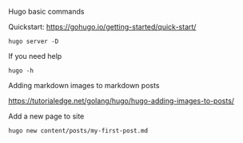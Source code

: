 
Hugo basic commands

Quickstart: https://gohugo.io/getting-started/quick-start/

```
hugo server -D
```

If you need help 

```
hugo -h
```

Adding markdown images to markdown posts

https://tutorialedge.net/golang/hugo/hugo-adding-images-to-posts/


Add a new page to site

`hugo new content/posts/my-first-post.md`
